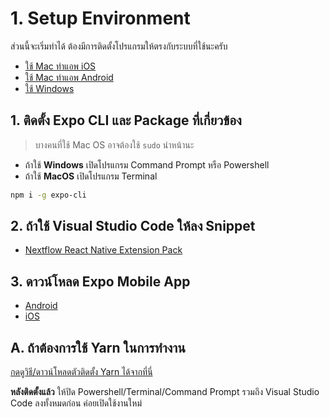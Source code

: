 
# 1. Setup Environment

ส่วนนี้จะเริ่มทำได้ ต้องมีการติดตั้งโปรแกรมให้ตรงกับระบบที่ใช้นะครับ
- [ใช้ Mac ทำแอพ iOS](https://nextflow.in.th/2017/setup-mac-os-ios-react-native/)
- [ใช้ Mac ทำแอพ Android](https://nextflow.in.th/2017/setup-react-native-on-macos-for-android-app-development/)
- [ใช้ Windows](https://nextflow.in.th/2017/install-react-native-for-window-for-android-app-dev/)

## 1. ติดตั้ง Expo CLI และ Package ที่เกี่ยวข้อง

> บางคนที่ใช้ Mac OS อาจต้องใช้ `sudo` นำหน้านะ 

- ถ้าใช้ **Windows** เปิดโปรแกรม Command Prompt หรือ Powershell
- ถ้าใช้ **MacOS** เปิดโปรแกรม Terminal

```bash
npm i -g expo-cli
```

## 2. ถ้าใช้ Visual Studio Code ให้ลง Snippet 

- [Nextflow React Native Extension Pack](https://marketplace.visualstudio.com/items?itemName=teerasej.nextflow-react-native-pack)

## 3. ดาวน์โหลด Expo Mobile App

- [Android](https://play.google.com/store/apps/details?id=host.exp.exponent&referrer=www) 
- [iOS](https://itunes.apple.com/app/apple-store/id982107779)

## A. ถ้าต้องการใช้ Yarn ในการทำงาน

[กดดูวิธี/ดาวน์โหลดตัวติดตั้ง Yarn ได้จากที่นี่](https://yarnpkg.com/lang/en/docs/install/) 

**หลังติดตั้งแล้ว** ให้ปิด Powershell/Terminal/Command Prompt รวมถึง Visual Studio Code ลงทั้งหมดก่อน ค่อยเปิดใช้งานใหม่
